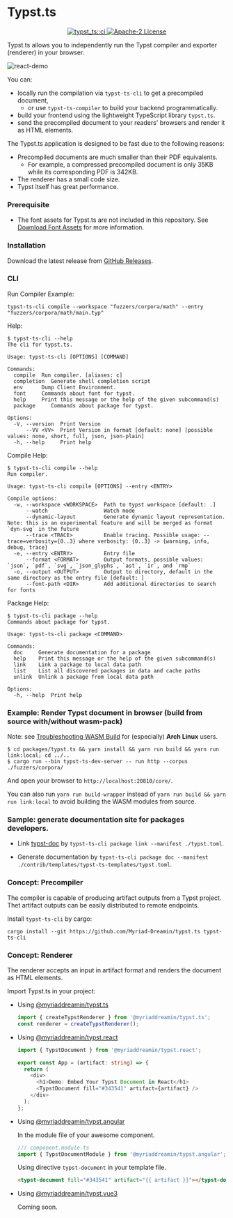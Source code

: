 # Typst.ts

<p align="center">
  <a href="https://github.com/Myriad-Dreamin/typst.ts/actions/workflows/ci.yaml">
    <img alt="typst_ts::ci" src="https://github.com/Myriad-Dreamin/typst.ts/actions/workflows/ci.yaml/badge.svg"/>
  </a>
  <a href="https://github.com/Myriad-Dreamin/typst.ts/blob/main/LICENSE">
    <img alt="Apache-2 License" src="https://img.shields.io/badge/license-Apache%202-brightgreen"/>
  </a>
</p>

Typst.ts allows you to independently run the Typst compiler and exporter (renderer) in your browser.

![react-demo](https://user-images.githubusercontent.com/35292584/233788011-bd3456e7-6ca2-4567-a5b8-42a65fcb88a5.png)

You can:

- locally run the compilation via `typst-ts-cli` to get a precompiled document,
  - or use `typst-ts-compiler` to build your backend programmatically.
- build your frontend using the lightweight TypeScript library `typst.ts`.
- send the precompiled document to your readers' browsers and render it as HTML elements.

The Typst.ts application is designed to be fast due to the following reasons:

- Precompiled documents are much smaller than their PDF equivalents.
  - For example, a compressed precompiled document is only 35KB while its corresponding PDF is 342KB.
- The renderer has a small code size.
- Typst itself has great performance.

### Prerequisite

- The font assets for Typst.ts are not included in this repository. See [Download Font Assets](./docs/download-font-assets.md) for more information.

### Installation

Download the latest release from [GitHub Releases](https://github.com/Myriad-Dreamin/typst.ts/releases).

### CLI

Run Compiler Example:

```shell
typst-ts-cli compile --workspace "fuzzers/corpora/math" --entry "fuzzers/corpora/math/main.typ"
```

Help:

```shell
$ typst-ts-cli --help
The cli for typst.ts.

Usage: typst-ts-cli [OPTIONS] [COMMAND]

Commands:
  compile  Run compiler. [aliases: c]
  completion  Generate shell completion script
  env      Dump Client Environment.
  font     Commands about font for typst.
  help     Print this message or the help of the given subcommand(s)
  package     Commands about package for typst.

Options:
  -V, --version  Print Version
      --VV <VV>  Print Version in format [default: none] [possible values: none, short, full, json, json-plain]
  -h, --help     Print help
```

Compile Help:

```shell
$ typst-ts-cli compile --help
Run compiler.

Usage: typst-ts-cli compile [OPTIONS] --entry <ENTRY>

Compile options:
  -w, --workspace <WORKSPACE>  Path to typst workspace [default: .]
      --watch                  Watch mode
      --dynamic-layout         Generate dynamic layout representation. Note: this is an experimental feature and will be merged as format `dyn-svg` in the future
      --trace <TRACE>          Enable tracing. Possible usage: --trace=verbosity={0..3} where verbosity: {0..3} -> {warning, info, debug, trace}
  -e, --entry <ENTRY>          Entry file
      --format <FORMAT>        Output formats, possible values: `json`, `pdf`, `svg`, `json_glyphs`, `ast`, `ir`, and `rmp`
  -o, --output <OUTPUT>        Output to directory, default in the same directory as the entry file [default: ]
      --font-path <DIR>        Add additional directories to search for fonts
```

Package Help:

```shell
$ typst-ts-cli package --help
Commands about package for typst.

Usage: typst-ts-cli package <COMMAND>

Commands:
  doc     Generate documentation for a package
  help    Print this message or the help of the given subcommand(s)
  link    Link a package to local data path
  list    List all discovered packages in data and cache paths
  unlink  Unlink a package from local data path

Options:
  -h, --help  Print help
```

### Example: Render Typst document in browser (build from source with/without wasm-pack)

Note: see [Troubleshooting WASM Build](docs/troubleshooting-wasm-build.md) for (especially) **Arch Linux** users.

```shell
$ cd packages/typst.ts && yarn install && yarn run build && yarn run link:local; cd ../..
$ cargo run --bin typst-ts-dev-server -- run http --corpus ./fuzzers/corpora/
```

And open your browser to `http://localhost:20810/core/`.

You can also run `yarn run build-wrapper` instead of `yarn run build && yarn run link:local` to avoid building the WASM modules from source.

### Sample: generate documentation site for packages developers.

- Link [typst-doc](https://github.com/Mc-Zen/typst-doc) by `typst-ts-cli package link --manifest ./typst.toml`.

- Generate documentation by `typst-ts-cli package doc --manifest ./contrib/templates/typst-ts-templates/typst.toml`.

### Concept: Precompiler

The compiler is capable of producing artifact outputs from a Typst project. Thet artifact outputs can be easily distributed to remote endpoints.

Install `typst-ts-cli` by cargo:

```shell
cargo install --git https://github.com/Myriad-Dreamin/typst.ts typst-ts-cli
```

### Concept: Renderer

The renderer accepts an input in artifact format and renders the document as HTML elements.

Import Typst.ts in your project:

- Using [@myriaddreamin/typst.ts][npm::typst.ts]

  ```typescript
  import { createTypstRenderer } from '@myriaddreamin/typst.ts';
  const renderer = createTypstRenderer();
  ```

- Using [@myriaddreamin/typst.react][npm::typst.react]

  ```typescript
  import { TypstDocument } from '@myriaddreamin/typst.react';

  export const App = (artifact: string) => {
    return (
      <div>
        <h1>Demo: Embed Your Typst Document in React</h1>
        <TypstDocument fill="#343541" artifact={artifact} />
      </div>
    );
  };
  ```

- Using [@myriaddreamin/typst.angular][npm::typst.angular]

  In the module file of your awesome component.

  ```typescript
  /// component.module.ts
  import { TypstDocumentModule } from '@myriaddreamin/typst.angular';
  ```

  Using directive `typst-document` in your template file.

  ```html
  <typst-document fill="#343541" artifact="{{ artifact }}"></typst-document>
  ```

- Using [@myriaddreamin/typst.vue3][npm::typst.vue3]

  Coming soon.

[npm::typst.ts]: https://www.npmjs.com/package/@myriaddreamin/typst.ts
[npm::typst.react]: https://www.npmjs.com/package/@myriaddreamin/typst.react
[npm::typst.angular]: https://www.npmjs.com/package/@myriaddreamin/typst.angular
[npm::typst.vue3]: ./packages/typst.vue3/README.md
